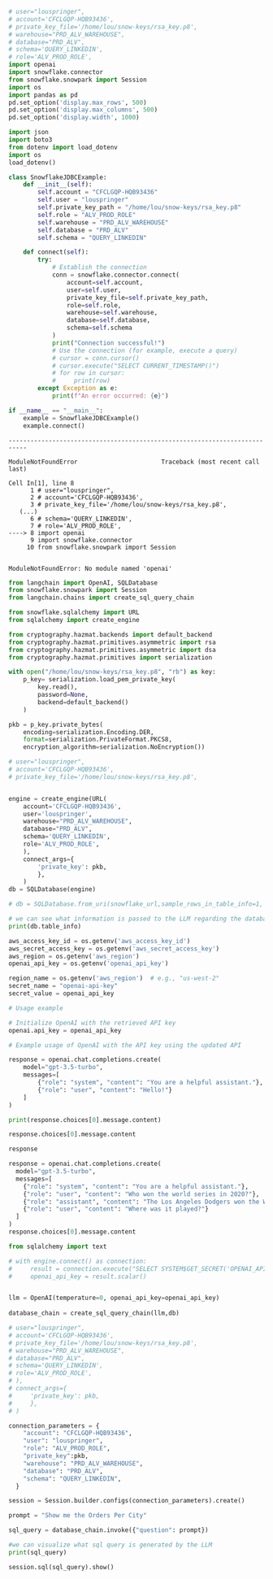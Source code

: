 ```python
# user="louspringer",
# account='CFCLGQP-HQB93436',
# private_key_file='/home/lou/snow-keys/rsa_key.p8',
# warehouse="PRD_ALV_WAREHOUSE",
# database="PRD_ALV",        
# schema='QUERY_LINKEDIN',
# role='ALV_PROD_ROLE',
import openai
import snowflake.connector
from snowflake.snowpark import Session
import os
import pandas as pd
pd.set_option('display.max_rows', 500)
pd.set_option('display.max_columns', 500)
pd.set_option('display.width', 1000)

import json
import boto3
from dotenv import load_dotenv
import os
load_dotenv()

class SnowflakeJDBCExample:
    def __init__(self):
        self.account = "CFCLGQP-HQB93436"
        self.user = "louspringer"
        self.private_key_path = "/home/lou/snow-keys/rsa_key.p8"
        self.role = "ALV_PROD_ROLE"
        self.warehouse = "PRD_ALV_WAREHOUSE"
        self.database = "PRD_ALV"
        self.schema = "QUERY_LINKEDIN"

    def connect(self):
        try:
            # Establish the connection
            conn = snowflake.connector.connect(
                account=self.account,
                user=self.user,
                private_key_file=self.private_key_path,
                role=self.role,
                warehouse=self.warehouse,
                database=self.database,
                schema=self.schema
            )
            print("Connection successful!")
            # Use the connection (for example, execute a query)
            # cursor = conn.cursor()
            # cursor.execute("SELECT CURRENT_TIMESTAMP()")
            # for row in cursor:
            #     print(row)
        except Exception as e:
            print(f"An error occurred: {e}")

if __name__ == "__main__":
    example = SnowflakeJDBCExample()
    example.connect()
```


    ---------------------------------------------------------------------------

    ModuleNotFoundError                       Traceback (most recent call last)

    Cell In[1], line 8
          1 # user="louspringer",
          2 # account='CFCLGQP-HQB93436',
          3 # private_key_file='/home/lou/snow-keys/rsa_key.p8',
       (...)
          6 # schema='QUERY_LINKEDIN',
          7 # role='ALV_PROD_ROLE',
    ----> 8 import openai
          9 import snowflake.connector
         10 from snowflake.snowpark import Session


    ModuleNotFoundError: No module named 'openai'



```python
from langchain import OpenAI, SQLDatabase
from snowflake.snowpark import Session
from langchain.chains import create_sql_query_chain
```


```python
from snowflake.sqlalchemy import URL
from sqlalchemy import create_engine

from cryptography.hazmat.backends import default_backend
from cryptography.hazmat.primitives.asymmetric import rsa
from cryptography.hazmat.primitives.asymmetric import dsa
from cryptography.hazmat.primitives import serialization

with open("/home/lou/snow-keys/rsa_key.p8", "rb") as key:
    p_key= serialization.load_pem_private_key(
        key.read(),
        password=None,
        backend=default_backend()
    )

pkb = p_key.private_bytes(
    encoding=serialization.Encoding.DER,
    format=serialization.PrivateFormat.PKCS8,
    encryption_algorithm=serialization.NoEncryption())

# user="louspringer",
# account='CFCLGQP-HQB93436',
# private_key_file='/home/lou/snow-keys/rsa_key.p8',


engine = create_engine(URL(
    account='CFCLGQP-HQB93436',
    user='louspringer',
    warehouse="PRD_ALV_WAREHOUSE",
    database="PRD_ALV",        
    schema='QUERY_LINKEDIN',
    role='ALV_PROD_ROLE',    
    ),
    connect_args={
        'private_key': pkb,
        },
    )
db = SQLDatabase(engine)
```


```python
# db = SQLDatabase.from_uri(snowflake_url,sample_rows_in_table_info=1, include_tables=['orders','locations'])

# we can see what information is passed to the LLM regarding the database
print(db.table_info)

```


```python
aws_access_key_id = os.getenv('aws_access_key_id') 
aws_secret_access_key = os.getenv('aws_secret_access_key')
aws_region = os.getenv('aws_region')
openai_api_key = os.getenv('openai_api_key')

region_name = os.getenv('aws_region')  # e.g., "us-west-2"
secret_name = "openai-api-key"
secret_value = openai_api_key
```


```python
# Usage example

# Initialize OpenAI with the retrieved API key
openai.api_key = openai_api_key

# Example usage of OpenAI with the API key using the updated API

response = openai.chat.completions.create(
    model="gpt-3.5-turbo",
    messages=[
        {"role": "system", "content": "You are a helpful assistant."},
        {"role": "user", "content": "Hello!"}
    ]
)

print(response.choices[0].message.content)
```


```python
response.choices[0].message.content
```


```python
response
```


```python
response = openai.chat.completions.create(
  model="gpt-3.5-turbo",
  messages=[
    {"role": "system", "content": "You are a helpful assistant."},
    {"role": "user", "content": "Who won the world series in 2020?"},
    {"role": "assistant", "content": "The Los Angeles Dodgers won the World Series in 2020."},
    {"role": "user", "content": "Where was it played?"}
  ]
)
response.choices[0].message.content
```


```python
from sqlalchemy import text

# with engine.connect() as connection:
#     result = connection.execute("SELECT SYSTEM$GET_SECRET('OPENAI_API_KEY')")
#     openai_api_key = result.scalar()


llm = OpenAI(temperature=0, openai_api_key=openai_api_key)
  
database_chain = create_sql_query_chain(llm,db)
```


```python
# user="louspringer",
# account='CFCLGQP-HQB93436',
# private_key_file='/home/lou/snow-keys/rsa_key.p8',
# warehouse="PRD_ALV_WAREHOUSE",
# database="PRD_ALV",        
# schema='QUERY_LINKEDIN',
# role='ALV_PROD_ROLE',
# ),
# connect_args={
#     'private_key': pkb,
#     },
# )

connection_parameters = {
    "account": "CFCLGQP-HQB93436",
    "user": "louspringer",
    "role": "ALV_PROD_ROLE",
    "private_key":pkb,
    "warehouse": "PRD_ALV_WAREHOUSE",
    "database": "PRD_ALV",
    "schema": "QUERY_LINKEDIN",
  }

session = Session.builder.configs(connection_parameters).create()
```


```python
prompt = "Show me the Orders Per City"

sql_query = database_chain.invoke({"question": prompt})

#we can visualize what sql query is generated by the LLM
print(sql_query)

session.sql(sql_query).show()
```


```python

```


```python

```


```python

```


```python

```


```python

```


```python

```


```python

```


```python

```


```python

```


```python

```


```python

```


```python

```


```python

```


```python

```


```python

```


```python

```


```python

```


```python

```


```python

```


```python

```


```python

```


```python

```


```python

```


```python

```


```python

```
